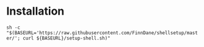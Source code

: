 # Installation
`sh -c "$(BASEURL='https://raw.githubusercontent.com/FinnDane/shellsetup/master/'; curl ${BASEURL}/setup-shell.sh)"`
